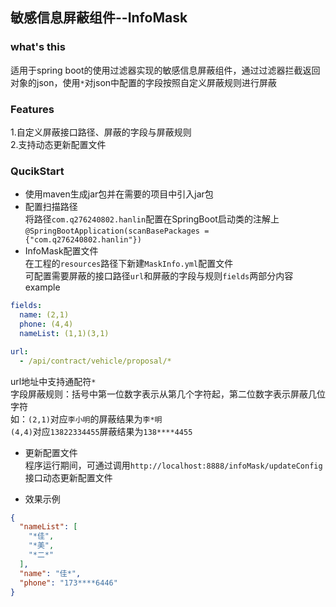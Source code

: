 ## 敏感信息屏蔽组件--InfoMask

### what's this
适用于spring boot的使用过滤器实现的敏感信息屏蔽组件，通过过滤器拦截返回对象的json，使用`*`对json中配置的字段按照自定义屏蔽规则进行屏蔽  

### Features
1.自定义屏蔽接口路径、屏蔽的字段与屏蔽规则  
2.支持动态更新配置文件

### QucikStart
* 使用maven生成jar包并在需要的项目中引入jar包  
* 配置扫描路径  
将路径```com.q276240802.hanlin```配置在SpringBoot启动类的注解上```@SpringBootApplication(scanBasePackages = {"com.q276240802.hanlin"})```
* InfoMask配置文件  
在工程的`resources`路径下新建`MaskInfo.yml`配置文件  
可配置需要屏蔽的接口路径`url`和屏蔽的字段与规则`fields`两部分内容  
example
```yaml
fields:
  name: (2,1)
  phone: (4,4)
  nameList: (1,1)(3,1)

url:
  - /api/contract/vehicle/proposal/*
```
url地址中支持通配符`*`  
字段屏蔽规则：括号中第一位数字表示从第几个字符起，第二位数字表示屏蔽几位字符  
如：`(2,1)`对应`李小明`的屏蔽结果为`李*明`  
`(4,4)`对应`13822334455`屏蔽结果为`138****4455`  
* 更新配置文件  
程序运行期间，可通过调用```http://localhost:8888/infoMask/updateConfig```接口动态更新配置文件

* 效果示例
```json
{
  "nameList": [
    "*佳",
    "*美",
    "*二*"
  ],
  "name": "佳*",
  "phone": "173****6446"
}
```
